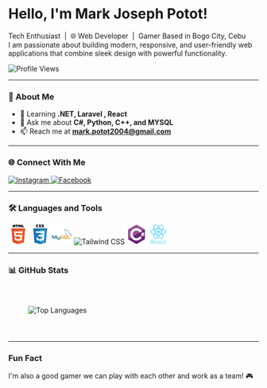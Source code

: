 


<div align="left">
  <h1>Hello, I'm Mark Joseph Potot!</h1>
  <p>
    Tech Enthusiast&nbsp&nbsp|&nbsp&nbsp🌐 Web Developer&nbsp&nbsp|&nbsp&nbspGamer 
    Based in Bogo City, Cebu <br> I am passionate about building modern, responsive, and user-friendly web applications that combine sleek design with powerful functionality.
  </p>
  <img src="https://komarev.com/ghpvc/?username=Mark20042&label=Profile%20views&color=0e75b6&style=for-the-badge" alt="Profile Views" />
</div>

---

### 🚀 About Me
- 🌱 Learning **.NET, Laravel , React**  
- 💬 Ask me about **C#, Python, C++, and MYSQL**  
- 📫 Reach me at **mark.potot2004@gmail.com**  

---

### 🌐 Connect With Me
<div align="left">
  <a href="https://www.instagram.com/azorezxc" target="_blank">
    <img src="https://img.shields.io/badge/Instagram-E4405F?logo=instagram&logoColor=white&style=for-the-badge" alt="Instagram">
  </a>
  <a href="https://www.facebook.com/makoyjoseph.minor" target="_blank">
    <img src="https://img.shields.io/badge/Facebook-1877F2?logo=facebook&logoColor=white&style=for-the-badge" alt="Facebook">
  </a>
</div>

---

### 🛠️ Languages and Tools
<div align="left">
  <img src="https://raw.githubusercontent.com/devicons/devicon/master/icons/html5/html5-original-wordmark.svg" alt="HTML5" height="40" />
  <img src="https://raw.githubusercontent.com/devicons/devicon/master/icons/css3/css3-original-wordmark.svg" alt="CSS3" height="40" />
  <img src="https://raw.githubusercontent.com/devicons/devicon/master/icons/mysql/mysql-original-wordmark.svg" alt="MySQL" height="40" />
  <img src="https://www.vectorlogo.zone/logos/tailwindcss/tailwindcss-icon.svg" alt="Tailwind CSS" height="40" />
  <img src="https://raw.githubusercontent.com/devicons/devicon/master/icons/csharp/csharp-original.svg" alt="C#" height="40" />
  <img src="https://raw.githubusercontent.com/devicons/devicon/master/icons/react/react-original-wordmark.svg" alt="React" height="40" />
</div>

---

### 📊 GitHub Stats
<div align="left">
  <img 
    src="https://github-readme-stats.vercel.app/api/top-langs?username=Mark20042&layout=compact&locale=en&theme=radical&hide_border=false&border_radius=10" 
    alt="Top Languages" 
    height="200" 
    style="margin: 40px;" 
  />
</div>

---

### Fun Fact
I'm also a good gamer we can play with each other and work as a team! 🎮 
